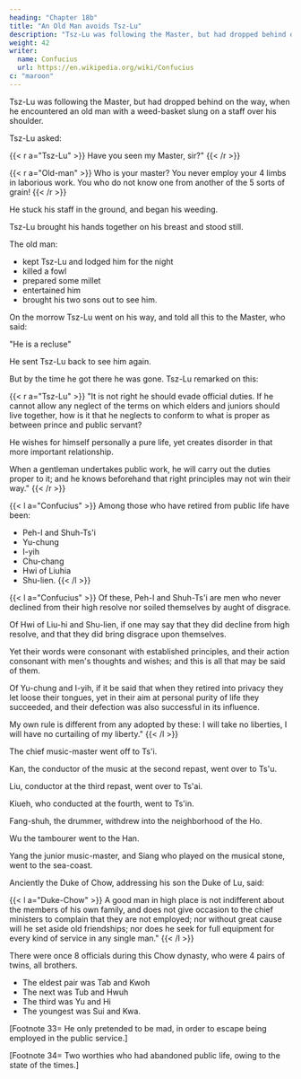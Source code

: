 ```yaml
---
heading: "Chapter 18b"
title: "An Old Man avoids Tsz-Lu"
description: "Tsz-Lu was following the Master, but had dropped behind on the way, when he encountered an old man with a weed-basket slung on a staff over his shoulder"
weight: 42
writer:
  name: Confucius
  url: https://en.wikipedia.org/wiki/Confucius
c: "maroon"
---
```



Tsz-Lu was following the Master, but had dropped behind on the way, when he encountered an old man with a weed-basket slung on a staff over his shoulder. 

Tsz-Lu asked:

{{< r a="Tsz-Lu" >}}
Have you seen my Master, sir?" 
{{< /r >}}

{{< r a="Old-man" >}}
Who is your master? You never employ your 4 limbs in laborious work. You who do not know one from another of the 5 sorts of grain!
{{< /r >}}


He stuck his staff in the ground, and began his weeding. 

Tsz-Lu brought his hands together on his breast and stood still. 

The old man:
- kept Tsz-Lu and lodged him for the night
- killed a fowl
- prepared some millet
- entertained him
- brought his two sons out to see him.

On the morrow Tsz-Lu went on his way, and told all this to the Master, who said:

"He is a recluse"

He sent Tsz-Lu back to see him again. 

But by the time he got there he was gone. Tsz-Lu remarked on this:

{{< r a="Tsz-Lu" >}}
"It is not right he should evade official duties. If he cannot allow any neglect of the terms on which elders and juniors should live together, how is it that he neglects to conform to what is proper as between prince and public servant? 

He wishes for himself personally a pure life, yet creates disorder in that more important relationship. 

When a gentleman undertakes public work, he will carry out the duties proper to it; and he knows beforehand that right principles may not win their way." 
{{< /r >}}


{{< l a="Confucius" >}}
Among those who have retired from public life have been:
- Peh-I and Shuh-Ts'i
- Yu-chung
- I-yih
- Chu-chang
- Hwi of Liuhia
- Shu-lien. 
{{< /l >}}


{{< l a="Confucius" >}}
Of these, Peh-I and Shuh-Ts'i are men who never declined from their high resolve nor soiled themselves by aught of disgrace.

Of Hwi of Liu-hi and Shu-lien, if one may say that they did decline from high resolve, and that they did bring disgrace upon themselves.

Yet their words were consonant with established principles, and their action consonant with men's thoughts and wishes; and this is all that may be said of them. 

Of Yu-chung and I-yih, if it be said that when they retired into privacy they let loose their tongues, yet in their aim at personal purity of life they succeeded, and their defection was also successful in its influence. 

My own rule is different from any adopted by these: I will take no liberties, I will have no curtailing of my liberty." 
{{< /l >}}


The chief music-master went off to Ts'i.

Kan, the conductor of the music at the second repast, went over to Ts'u.

Liu, conductor at the third repast, went over to Ts'ai. 

Kiueh, who conducted at the fourth, went to Ts'in. 

Fang-shuh, the drummer, withdrew into the neighborhood of the Ho.

Wu the tambourer went to the Han.

Yang the junior music-master, and Siang who played on the musical stone, went to the sea-coast.


Anciently the Duke of Chow, addressing his son the Duke of Lu, said:

{{< l a="Duke-Chow" >}}
A good man in high place is not indifferent about the members of his own family, and does not give occasion to the chief ministers to complain that they are not employed; nor without great cause will he set aside old friendships; nor does he seek for full equipment for every kind of service in any single man." 
{{< /l >}}

There were once 8 officials during this Chow dynasty, who were 4 pairs of twins, all brothers.
- The eldest pair was Tab and Kwoh
- The next was Tub and Hwuh
- The third was Yu and Hi
- The youngest was Sui and Kwa.


[Footnote 33=  He only pretended to be mad, in order to escape being employed in the public service.] 

[Footnote 34=  Two worthies who had abandoned public life, owing to the state of the times.] 